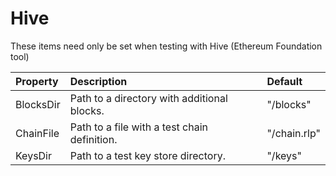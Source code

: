 # Hive

These items need only be set when testing with Hive (Ethereum Foundation tool)

| Property | Description | Default |
| :--- | :--- | :--- |
| BlocksDir | Path to a directory with additional blocks. | "/blocks" |
| ChainFile | Path to a file with a test chain definition. | "/chain.rlp" |
| KeysDir | Path to a test key store directory. | "/keys" |

